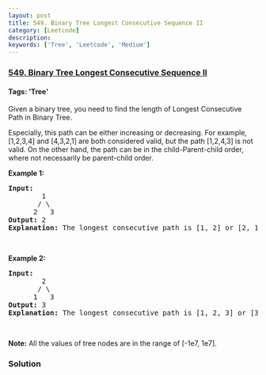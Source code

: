 ```yaml
---
layout: post
title: 549. Binary Tree Longest Consecutive Sequence II
category: [Leetcode]
description: 
keywords: ['Tree', 'Leetcode', 'Medium']
---
```

### [549. Binary Tree Longest Consecutive Sequence II](https://leetcode.com/problems/binary-tree-longest-consecutive-sequence-ii)

#### Tags: 'Tree'

<div class="content__u3I1 question-content__JfgR"><div><p>Given a binary tree, you need to find the length of Longest Consecutive Path in Binary Tree.</p>
<p>Especially, this path can be either increasing or decreasing. For example, [1,2,3,4] and [4,3,2,1] are both considered valid, but the path [1,2,4,3] is not valid. On the other hand, the path can be in the child-Parent-child order, where not necessarily be parent-child order.</p>
<p><b>Example 1:</b></p>
<pre><b>Input:</b>
        1
       / \
      2   3
<b>Output:</b> 2
<b>Explanation:</b> The longest consecutive path is [1, 2] or [2, 1].
</pre>
<p> </p>
<p><b>Example 2:</b></p>
<pre><b>Input:</b>
        2
       / \
      1   3
<b>Output:</b> 3
<b>Explanation:</b> The longest consecutive path is [1, 2, 3] or [3, 2, 1].
</pre>
<p> </p>
<p><b>Note:</b> All the values of tree nodes are in the range of [-1e7, 1e7].</p>
</div></div>

### Solution
